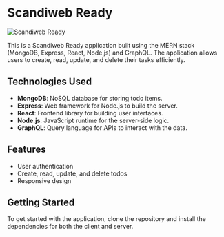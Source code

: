 # Scandiweb Ready

![Scandiweb Ready](https://github.com/user-attachments/assets/16598e84-38a0-4143-87d3-8a34ec34a27f)


This is a Scandiweb Ready application built using the MERN stack (MongoDB, Express, React, Node.js) and GraphQL. The application allows users to create, read, update, and delete their tasks efficiently.

## Technologies Used

- **MongoDB**: NoSQL database for storing todo items.
- **Express**: Web framework for Node.js to build the server.
- **React**: Frontend library for building user interfaces.
- **Node.js**: JavaScript runtime for the server-side logic.
- **GraphQL**: Query language for APIs to interact with the data.

## Features

- User authentication
- Create, read, update, and delete todos
- Responsive design

## Getting Started

To get started with the application, clone the repository and install the dependencies for both the client and server.
